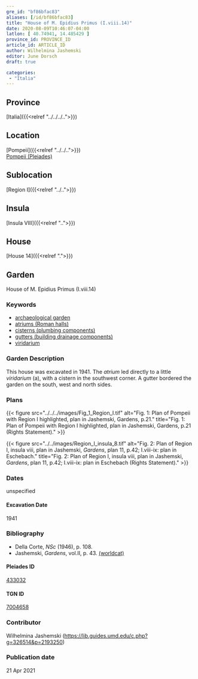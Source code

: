 ```yaml
---
gre_id: "bf86bfac83"
aliases: [/id/bf86bfac83]
title: "House of M. Epidius Primus (I.viii.14)"
date: 2020-08-09T10:46:07-04:00
latlon: [ 40.74941, 14.485429 ]
province_id: PROVINCE_ID
article_id: ARTICLE_ID
author: Wilhelmina Jashemski
editor: June Dorsch
draft: true

categories:
 - "Italia"
---
```


## Province

[Italia]({{<relref "../../../..">}})

## Location

[Pompeii]({{<relref "../../..">}}) \
[Pompeii (Pleiades)](https://pleiades.stoa.org/places/433032)

## Sublocation

[Region I]({{<relref "../..">}})

<!--### Sublocation Description-->

<!-- DESCRIPTION -->

## Insula

[Insula VIII]({{<relref "..">}})

## House

[House 14]({{<relref ".">}})

## Garden

House of M. Epidius Primus (I.viii.14)

### Keywords

- [archaeological garden](#)
- [atriums (Roman halls)](http://vocab.getty.edu/page/aat/300004097)
- [cisterns (plumbing components)](http://vocab.getty.edu/page/aat/300052558)
- [gutters (building drainage components)](http://vocab.getty.edu/page/aat/300052565)
- [viridarium](#)

### Garden Description

This house was excavated in 1941. The *atrium* led directly to a little *viridarium* (a), with a cistern in the southwest corner. A gutter bordered the garden on the south, west and north sides.

<!--### Maps-->

<!--
OLD WAY (DO NOT USE)
![alt_text](../../images/image_name.ext)
*CAPTION*

NEW WAY ↓↓↓↓
{{< figure src="../../images/image_name.ext" alt="ALT_TEXT" title="CAPTION" >}}
-->

### Plans

{{< figure src="../../../images/Fig_1_Region_I.tif" alt="Fig. 1: Plan of Pompeii with Region I highlighted, plan in Jashemski, Gardens, p.21." title="Fig. 1: Plan of Pompeii with Region I highlighted, plan in Jashemski, Gardens, p.21 (Rights Statement)." >}}

{{< figure src="../../images/Region_I_insula_8.tif" alt="Fig. 2: Plan of Region I, insula viii, plan in Jashemski, *Gardens*, plan 11, p.42; I.viii-ix: plan in Eschebach." title="Fig. 2: Plan of Region I, insula viii, plan in Jashemski, *Gardens*, plan 11, p.42; I.viii-ix: plan in Eschebach (Rights Statement)." >}}

<!--### Images-->


### Dates

unspecified

#### Excavation Date

1941

### Bibliography

* Della Corte, *NSc* (1946), p. 108.
* Jashemski, *Gardens*, vol.II, p. 43. [(worldcat)](http://www.worldcat.org/oclc/921816405)

<!--#### Periodo ID-->

<!-- [PERIODO_ID](https://pleiades.stoa.org/places/PLEIADES_ID) -->

#### Pleiades ID

[433032](https://pleiades.stoa.org/places/433032)

#### TGN ID

[7004658](http://vocab.getty.edu/page/tgn/7004658)

### Contributor

Wilhelmina Jashemski (https://lib.guides.umd.edu/c.php?g=326514&p=2193250)

### Publication date


21 Apr 2021

<!--### Related articles-->

<!-- Links to other related articles. Leave blank for now -->